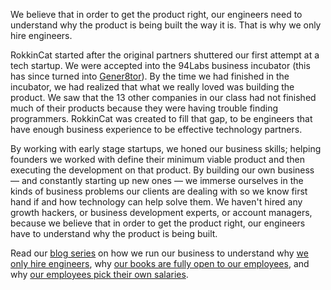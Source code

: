 We believe that in order to get the product right, our engineers need to understand
why the product is being built the way it is. That is why we only hire
engineers.

RokkinCat started after the original partners shuttered our first attempt at a tech startup.
We were accepted into the 94Labs business incubator (this has since turned into [Gener8tor](http://www.gener8tor.com)).
By the time we had finished in the incubator, we had realized that what we really loved 
was building the product. We saw that the 13 other companies in our class had 
not finished much of their products because they were having trouble finding programmers. 
RokkinCat was created to fill that gap, to be engineers that have enough business
experience to be effective technology partners.

By working with early stage startups, we honed our business skills; helping founders
we worked with define their minimum viable product and then executing the development 
on that product. By building our own business &mdash; and constantly starting up new ones &mdash; we 
immerse ourselves in the kinds of business problems our clients are dealing with so 
we know first hand if and how technology can help solve them. We haven't hired any
growth hackers, or business development experts, or account managers, because we believe
that in order to get the product right, our engineers have to understand why the product
is being built.

Read our [blog series](http://www.rokkincat.com) on how we run our business to understand why 
[we only hire engineers](http://www.rokkincat.com), why [our books are fully open to our employees](http://www.rokkincat.com),
and why [our employees pick their own salaries](http://www.rokkincat.com).
